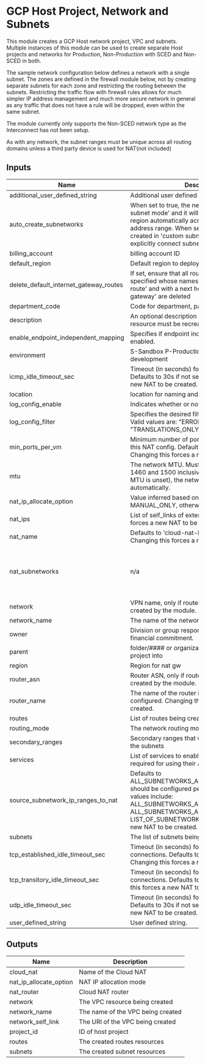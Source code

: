 # GCP Host Project, Network and Subnets
This module creates a GCP Host network project, VPC and subnets. Multiple
instances of this module can be used to create separate Host projects and
networks for Production, Non-Production with SCED and Non-SCED in both. 

The sample network configuration below defines a network with a single subnet.
The zones are defined in the firewall module below, not by creating separate
subnets for each zone and restricting the routing between the subnets.
Restricting the traffic flow with firewall rules allows for much simpler IP
address management and much more secure network in general as any traffic that
does not have a rule will be dropped, even within the same subnet.

The module currently only supports the Non-SCED network type as the Interconnect
has not been setup.

As with any network, the subnet ranges must be unique across all routing domains
unless a third party device is used for NAT(not included)


<!-- BEGINNING OF PRE-COMMIT-TERRAFORM DOCS HOOK -->
## Inputs

| Name | Description | Type | Default | Required |
|------|-------------|------|---------|:--------:|
| additional\_user\_defined\_string | Additional user defined string. | `string` | `""` | no |
| auto\_create\_subnetworks | When set to true, the network is created in 'auto subnet mode' and it will create a subnet for each region automatically across the 10.128.0.0/9 address range. When set to false, the network is created in 'custom subnet mode' so the user can explicitly connect subnetwork resources. | `bool` | `false` | no |
| billing\_account | billing account ID | `string` | n/a | yes |
| default\_region | Default region to deploy resources to | `string` | `"asia-southeast1"` | no |
| delete\_default\_internet\_gateway\_routes | If set, ensure that all routes within the network specified whose names begin with 'default-route' and with a next hop of 'default-internet-gateway' are deleted | `bool` | `true` | no |
| department\_code | Code for department, part of naming module | `string` | n/a | yes |
| description | An optional description of this resource. The resource must be recreated to modify this field. | `string` | `""` | no |
| enable\_endpoint\_independent\_mapping | Specifies if endpoint independent mapping is enabled. | `bool` | `null` | no |
| environment | S-Sandbox P-Production Q-Quality D-development | `string` | n/a | yes |
| icmp\_idle\_timeout\_sec | Timeout (in seconds) for ICMP connections. Defaults to 30s if not set. Changing this forces a new NAT to be created. | `string` | `"30"` | no |
| location | location for naming and resource placement | `string` | `"asia-southeast1"` | no |
| log\_config\_enable | Indicates whether or not to export logs | `bool` | `false` | no |
| log\_config\_filter | Specifies the desired filtering of logs on this NAT. Valid values are: "ERRORS\_ONLY", "TRANSLATIONS\_ONLY", "ALL" | `string` | `"ALL"` | no |
| min\_ports\_per\_vm | Minimum number of ports allocated to a VM from this NAT config. Defaults to 64 if not set. Changing this forces a new NAT to be created. | `string` | `"64"` | no |
| mtu | The network MTU. Must be a value between 1460 and 1500 inclusive. If set to 0 (meaning MTU is unset), the network will default to 1460 automatically. | `number` | `0` | no |
| nat\_ip\_allocate\_option | Value inferred based on nat\_ips. If present set to MANUAL\_ONLY, otherwise AUTO\_ONLY. | `string` | `"false"` | no |
| nat\_ips | List of self\_links of external IPs. Changing this forces a new NAT to be created. | `list(string)` | `[]` | no |
| nat\_name | Defaults to 'cloud-nat-RANDOM\_SUFFIX'. Changing this forces a new NAT to be created. | `string` | `""` | no |
| nat\_subnetworks | n/a | <pre>list(object({<br>    name                     = string,<br>    source_ip_ranges_to_nat  = list(string)<br>    secondary_ip_range_names = list(string)<br>  }))</pre> | `[]` | no |
| network | VPN name, only if router is not passed in and is created by the module. | `string` | `""` | no |
| network\_name | The name of the network being created | `any` | n/a | yes |
| owner | Division or group responsible for security and financial commitment. | `string` | n/a | yes |
| parent | folder/#### or organizations/#### to place the project into | `string` | n/a | yes |
| region | Region for nat gw | `string` | `"asia-southeast1"` | no |
| router\_asn | Router ASN, only if router is not passed in and is created by the module. | `string` | `"64514"` | no |
| router\_name | The name of the router in which this NAT will be configured. Changing this forces a new NAT to be created. | `any` | n/a | yes |
| routes | List of routes being created in this VPC | `list(map(string))` | `[]` | no |
| routing\_mode | The network routing mode (default 'GLOBAL') | `string` | `"GLOBAL"` | no |
| secondary\_ranges | Secondary ranges that will be used in some of the subnets | `map(list(object({ range_name = string, ip_cidr_range = string })))` | `{}` | no |
| services | List of services to enable on the bootstrap project required for using their APIs | `list(string)` | n/a | yes |
| source\_subnetwork\_ip\_ranges\_to\_nat | Defaults to ALL\_SUBNETWORKS\_ALL\_IP\_RANGES. How NAT should be configured per Subnetwork. Valid values include: ALL\_SUBNETWORKS\_ALL\_IP\_RANGES, ALL\_SUBNETWORKS\_ALL\_PRIMARY\_IP\_RANGES, LIST\_OF\_SUBNETWORKS. Changing this forces a new NAT to be created. | `string` | `"ALL_SUBNETWORKS_ALL_IP_RANGES"` | no |
| subnets | The list of subnets being created | `list(map(string))` | n/a | yes |
| tcp\_established\_idle\_timeout\_sec | Timeout (in seconds) for TCP established connections. Defaults to 1200s if not set. Changing this forces a new NAT to be created. | `string` | `"1200"` | no |
| tcp\_transitory\_idle\_timeout\_sec | Timeout (in seconds) for TCP transitory connections. Defaults to 30s if not set. Changing this forces a new NAT to be created. | `string` | `"30"` | no |
| udp\_idle\_timeout\_sec | Timeout (in seconds) for UDP connections. Defaults to 30s if not set. Changing this forces a new NAT to be created. | `string` | `"30"` | no |
| user\_defined\_string | User defined string. | `string` | n/a | yes |

## Outputs

| Name | Description |
|------|-------------|
| cloud\_nat | Name of the Cloud NAT |
| nat\_ip\_allocate\_option | NAT IP allocation mode |
| nat\_router | Cloud NAT router |
| network | The VPC resource being created |
| network\_name | The name of the VPC being created |
| network\_self\_link | The URI of the VPC being created |
| project\_id | ID of host project |
| routes | The created routes resources |
| subnets | The created subnet resources |

<!-- END OF PRE-COMMIT-TERRAFORM DOCS HOOK -->